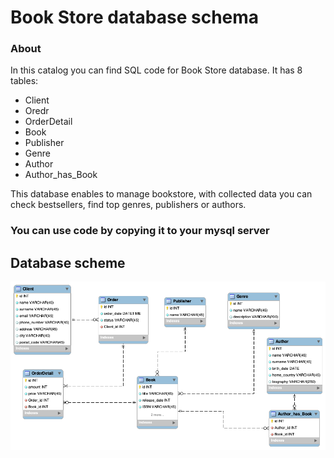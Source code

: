 # Book Store database schema

### About
In this catalog you can find SQL code for Book Store database. It has 8 tables:
- Client
- Oredr
- OrderDetail
- Book
- Publisher
- Genre
- Author
- Author_has_Book

This database enables to manage bookstore, with collected data you can check bestsellers, find top genres, publishers or authors.

### You can use code by copying it to your mysql server

## Database scheme
<img src="book_store_scheme.png" alt="Database scheme" style="width:750px;">

